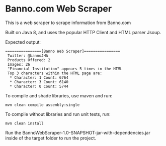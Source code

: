 # Banno.com Web Scraper
This is a web scraper to scrape information from Banno.com

Built on Java 8, and uses the popular HTTP Client and HTML parser Jsoup.


Expected output:
```
================[Banno Web Scraper]================
 Twitter: @bannoJHA
 Products Offered: 2
 Images: 26
 "Financial Institution" appears 5 times in the HTML
 Top 3 characters within the HTML page are:
  * Character: 1 Count: 6764
  * Character: 3 Count: 6140
  * Character: 0 Count: 5744

```
To compile and shade libraries, use maven and run:
```
mvn clean compile assembly:single 
```

To compile without libraries and run unit tests, run: 
```
mvn clean install
```

Run the BannoWebScraper-1.0-SNAPSHOT-jar-with-dependencies.jar inside of the target folder to run the project.